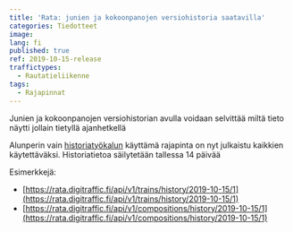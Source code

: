 ```yaml
---
title: 'Rata: junien ja kokoonpanojen versiohistoria saatavilla'
categories: Tiedotteet
image: 
lang: fi
published: true
ref: 2019-10-15-release
traffictypes:
  - Rautatieliikenne
tags:
  - Rajapinnat
---
```


Junien ja kokoonpanojen versiohistorian avulla voidaan selvittää miltä tieto näytti jollain tietyllä ajanhetkellä

Alunperin vain [historiatyökalun](https://rata.digitraffic.fi/history/) käyttämä rajapinta on nyt julkaistu kaikkien käytettäväksi. Historiatietoa säilytetään tallessa 14 päivää

Esimerkkejä:
* [https://rata.digitraffic.fi/api/v1/trains/history/2019-10-15/1](https://rata.digitraffic.fi/api/v1/trains/history/2019-10-15/1)
* [https://rata.digitraffic.fi/api/v1/compositions/history/2019-10-15/1](https://rata.digitraffic.fi/api/v1/compositions/history/2019-10-15/1)



